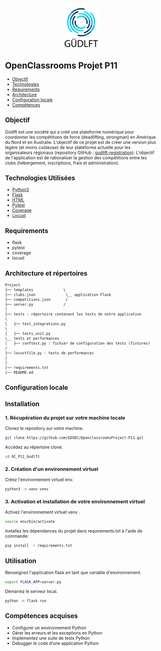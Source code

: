 <h3 align="center">
    <img alt="Logo" title="#logo" src="16007798203635_P9.png">
    <br>
</h3>


# OpenClassrooms Projet P11

- [Objectif](#obj)
- [Technologies](#techs)
- [Requirements](#reqs)
- [Architecture](#architecture)
- [Configuration locale](#localconfig)
- [Compétences](#competences)

<a id="obj"></a>
## Objectif

Güdlft est une société qui a créé une plateforme numérique pour coordonner les compétitions de force (deadlifting, strongman) en Amérique du Nord et en Australie. L'objectif de ce projet est de créer une version plus légère (et moins coûteuse) de leur plateforme actuelle pour les organisateurs régionaux (repository GitHub : [gudlift-registration](https://github.com/OpenClassrooms-Student-Center/Python_Testing)). L'objectif de l'application est de rationaliser la gestion des compétitions entre les clubs (hébergement, inscriptions, frais et administration).

<a id="techs"></a>
## Technologies Utilisées
- [Python3](https://www.python.org/)
- [Flask](https://flask.palletsprojects.com/)
- [HTML](https://developer.mozilla.org/fr/docs/Web/HTML)
- [Pytest](https://docs.pytest.org/)
- [Coverage](https://coverage.readthedocs.io/)
- [Locust](https://locust.io/)

<a id="reqs"></a>
## Requirements
- flask
- pytest
- coverage
- locust

<a id="architecture"></a>
## Architecture et répertoires
```
Project
├── templates              \
├── clubs.json              \__ application Flask
├── competitions.json       /
├── server.py              /
│
├── tests : répertoire contenant les tests de notre application       \
│   ├── test_integrations.py                                              \
│   ├── tests_unit.py                                                      \__ tests et performances
│   ├── conftest.py : fichier de configuration des tests (fixtures)     /
├── locustfile.py : tests de performances                              /
│
|── requirements.txt
|── README.md
```

<a id="localconfig"></a>
## Configuration locale
## Installation

### 1. Récupération du projet sur votre machine locale

Clonez le repository sur votre machine.

```bash
git clone https://github.com/GDSDC/OpenclassroomsProject-P11.git
```

Accédez au répertoire cloné.
```bash
cd OC_P11_Gudlft
```

### 2. Création d'un environnement virtuel 
Créez l'environnement virtuel env.
```bash
python3 -m venv venv
```

### 3. Activation et installation de votre environnement virtuel 

Activez l'environnement virtuel venv .
```bash
source env/bin/activate
```

Installez les dépendances du projet dans requirements.txt à l'aide de commande:
```bash
pip install -r requirements.txt
```

## Utilisation

Renseignez l'application flask en tant que variable d'environnement.
```bash
export FLASK_APP=server.py
```
Démarrez le serveur local.
```bash
python -m flask run
```

<a id="competences"></a>
## Compétences acquises
- Configurer un environnement Python
- Gérer les erreurs et les exceptions en Python
- Implémentez une suite de tests Python
- Debugger le code d’une application Python